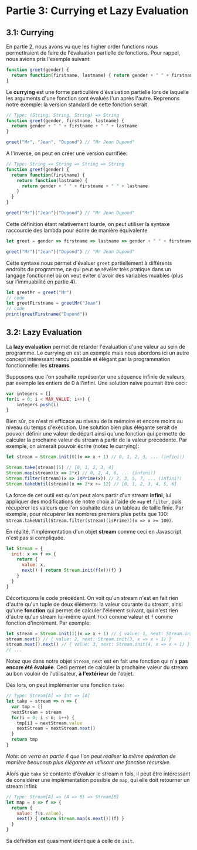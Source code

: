# Partie 3: Currying et Lazy Evaluation

## 3.1: Currying
En partie 2, nous avons vu que les higher order functions nous permettraient de faire de l'évaluation partielle de fonctions. Pour rappel, nous avions pris l'exemple suivant:

```js
function greet(gender) {
  return function(firstname, lastname) { return gender + " " + firstname + " " + lastname }
}
```

Le __currying__ est une forme particulière d'évaluation partielle lors de laquelle les arguments d'une fonction sont évalués l'un après l'autre. Reprenons notre exemple: la version standard de cette fonction serait

```js
// Type: (String, String, String) => String
function greet(gender, firstname, lastname) {
  return gender + " " + firstname + " " + lastname
}

greet("Mr", "Jean", "Dupond") // "Mr Jean Dupond"
```

A l'inverse, on peut en créer une version currifiée:

```js
// Type: String => String => String => String
function greet(gender) {
  return function(firstname) {
    return function(lastname) {
      return gender + " " + firstname + " " + lastname
    }
  }
}

greet("Mr")("Jean")("Dupond") // "Mr Jean Dupond"
```

Cette définition étant relativement lourde, on peut utiliser la syntaxe raccourcie des lambda pour écrire de manière équivalente

```js
let greet = gender => firstname => lastname => gender + " " + firstname + " " + lastname

greet("Mr")("Jean")("Dupond") // "Mr Jean Dupond"
```

Cette syntaxe nous permet d'évaluer `greet` partiellement à différents endroits du programme, ce qui peut se révéler très pratique dans un langage fonctionnel où on veut éviter d'avoir des variables muables (plus sur l'immuabilité en partie 4).

```js
let greetMr = greet("Mr")
// code
let greetFirstname = greetMr("Jean")
// code
print(greetFirstname("Dupond"))
```

## 3.2: Lazy Evaluation
La __lazy evaluation__ permet de retarder l'évaluation d'une valeur au sein de programme. Le currying en est un exemple mais nous abordons ici un autre concept intéressant rendu possible et élégant par la programmation fonctionnelle: les __streams__.

Supposons que l'on souhaite représenter une séquence infinie de valeurs, par exemple les entiers de 0 à l'infini. Une solution naïve pourrait être ceci:

```js
var integers = []
for(i = 0; i < MAX_VALUE; i++) {
    integers.push(i)
}
```

Bien sûr, ce n'est ni efficace au niveau de la mémoire et encore moins au niveau du temps d'exécution. Une solution bien plus élégante serait de pouvoir définir une valeur de départ ainsi qu'une fonction qui permette de calculer la prochaine valeur du stream à partir de la valeur précédente. Par exemple, on aimerait pouvoir écrire (notez le currying):

```js
let stream = Stream.init(0)(x => x + 1) // 0, 1, 2, 3, ... (infini!)

Stream.take(stream)(5) // [0, 1, 2, 3, 4]
Stream.map(stream)(x => 2*x) // 0, 2, 4, 6, ... (infini!)
Stream.filter(stream)(x => isPrime(x)) // 2, 3, 5, 7, ... (infini!)
Stream.takeUntil(stream)(x => 2*x >= 12) // [0, 1, 2, 3, 4, 5, 6]
```

La force de cet outil est qu'on peut alors partir d'un stream __infini__, lui appliquer des modifications de notre choix à l'aide de `map` et `filter`, puis récupérer les valeurs que l'on souhaite dans un tableau de taille finie. Par exemple, pour récupérer les nombres premiers plus petits que 100: `Stream.takeUntil(Stream.filter(stream)(isPrime))(x => x >= 100)`.

En réalité, l'implémentation d'un objet __stream__ comme ceci en Javascript n'est pas si compliquée.

```js
let Stream = {
  init: x => f => {
    return {
      value: x,
      next() { return Stream.init(f(x))(f) }
    }
  }
}
```

Décortiquons le code précédent. On voit qu'un stream n'est en fait rien d'autre qu'un tuple de deux éléments: la valeur courante du stream, ainsi qu'une __fonction__ qui permet de calculer l'élément suivant, qui n'est rien d'autre qu'un stream lui-même ayant `f(x)` comme valeur et `f` comme fonction d'incrément. Par exemple:

```js
let stream = Stream.init(1)(x => x + 1) // { value: 1, next: Stream.init(2, x => x + 1) }
stream.next() // { value: 2, next: Stream.init(3, x => x + 1) }
stream.next().next() // { value: 3, next: Stream.init(4, x => x + 1) }
// ...
```
Notez que dans notre objet `Stream`, `next` est en fait une fonction qui n'a __pas encore été évaluée__. Ceci permet de calculer la prochaine valeur du stream au bon vouloir de l'utilisateur, __à l'extérieur__ de l'objet.

Dès lors, on peut implémenter une fonction `take`:

```js
// Type: Stream[A] => Int => [A]
let take = stream => n => {
  var tmp = []
  nextStream = stream
  for(i = 0; i < n; i++) {
    tmp[i] = nextStream.value
    nextStream = nextStream.next()
  }
  return tmp
}
```

*Note: on verra en partie 4 que l'on peut réaliser la même opération de manière beaucoup plus élégante en utilisant une fonction récursive.*

Alors que `take` se contente d'évaluer le stream n fois, il peut être intéressant de considérer une implémentation possible de `map`, qui elle doit retourner un stream infini:

```js
// Type: Stream[A] => (A => B) => Stream[B]
let map = s => f => {
  return {
    value: f(s.value),
    next() { return Stream.map(s.next())(f) }
  }
}
```

Sa définition est quasiment identique à celle de `init`.
